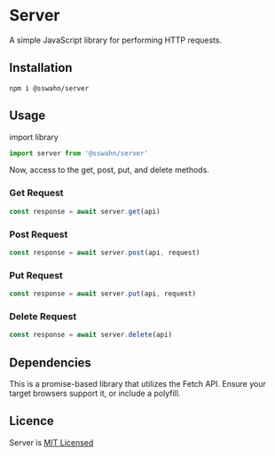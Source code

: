 # Server
A simple JavaScript library for performing HTTP requests.  

## Installation  
```
npm i @sswahn/server
```

## Usage  

import library 
```javascript
import server from '@sswahn/server'
```
Now, access to the get, post, put, and delete methods.  

### Get Request
```javascript
const response = await server.get(api)
```

### Post Request
```javascript
const response = await server.post(api, request)
```

### Put Request
```javascript
const response = await server.put(api, request)
```

### Delete Request
```javascript
const response = await server.delete(api)
```

## Dependencies
This is a promise-based library that utilizes the Fetch API. Ensure your target browsers support it, or include a polyfill.

## Licence
Server is [MIT Licensed](https://github.com/sswahn/server/blob/main/LICENSE)
